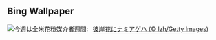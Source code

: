 ## Bing Wallpaper
![](https://www.bing.com/th?id=OHR.AsianSwallowtail_JA-JP7699354207_UHD.jpg&w=1000)今週は全米花粉媒介者週間:&nbsp;&ensp;[彼岸花にナミアゲハ (© lzh/Getty Images)](https://www.bing.com/th?id=OHR.AsianSwallowtail_JA-JP7699354207_UHD.jpg)
<br><br/>
